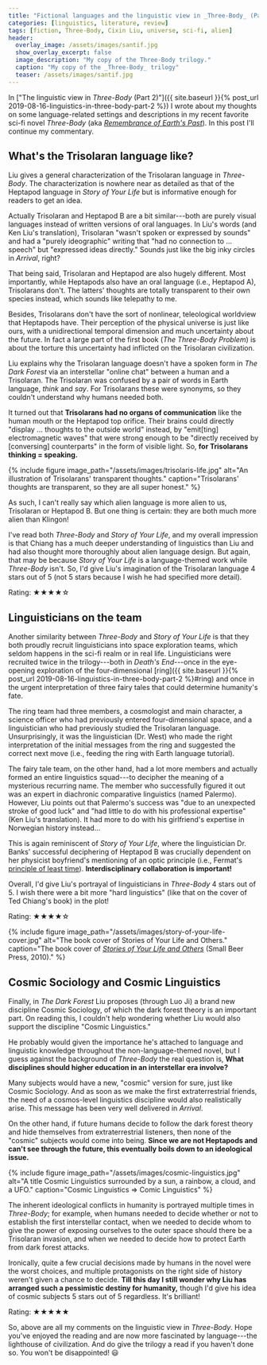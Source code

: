 ```yaml
---
title: "Fictional languages and the linguistic view in _Three-Body_ (Part 3)"
categories: [linguistics, literature, review]
tags: [fiction, Three-Body, Cixin Liu, universe, sci-fi, alien]
header:
  overlay_image: /assets/images/santif.jpg
  show_overlay_excerpt: false
  image_description: "My copy of the Three-Body trilogy."
  caption: "My copy of the _Three-Body_ trilogy"
  teaser: /assets/images/santif.jpg
---
```


In ["The linguistic view in _Three-Body_ (Part 2)"]({{ site.baseurl }}{% post_url 2019-08-16-linguistics-in-three-body-part-2 %}) I  wrote about my thoughts on some language-related settings and descriptions in my recent favorite sci-fi novel _Three-Body_ (aka [_Remembrance of Earth's Past_](https://en.wikipedia.org/wiki/Remembrance_of_Earth%27s_Past)). In this post I'll continue my commentary.

## What's the Trisolaran language like?
Liu gives a general characterization of the Trisolaran language in _Three-Body_.  The characterization is nowhere near as detailed as that of the Heptapod language in _Story of Your Life_ but is informative enough for readers to get an idea.

Actually Trisolaran and Heptapod B are a bit similar---both are purely visual languages instead of written versions of oral languages. In Liu's words (and Ken Liu's translation), Trisolaran "wasn't spoken or expressed by sounds" and had a "purely ideographic" writing that "had no connection to ... speech" but "expressed ideas directly." Sounds just like the big inky circles in _Arrival_, right?

That being said, Trisolaran and Heptapod are also hugely different. Most importantly, while Heptapods also have an oral language (i.e., Heptapod A), Trisolarans don't. The latters' thoughts are totally transparent to their own species instead, which sounds like telepathy to me.

Besides, Trisolarans don't have the sort of nonlinear, teleological worldview that Heptapods have. Their perception of the physical universe is just like ours, with a unidirectional temporal dimension and much uncertainty about the future. In fact a large part of the first book (_The Three-Body Problem_) is about the torture this uncertainty had inflicted on the Trisolaran civilization.

Liu explains why the Trisolaran language doesn't have a spoken form in  _The Dark Forest_ via an interstellar "online chat" between a human and a Trisolaran. The Trisolaran was confused by a pair of words in Earth language, _think_ and _say_. For Trisolarans these were synonyms, so they couldn't understand why humans needed both.

It turned out that **Trisolarans had no organs of communication** like the human mouth or the Heptapod top orifice.  Their brains could directly "display ... thoughts to the outside world" instead, by "emit[ting] electromagnetic waves" that were strong enough to be "directly received by [conversing] counterparts" in the form of visible light. So, **for Trisolarans thinking = speaking.**

{% include figure image_path="/assets/images/trisolaris-life.jpg" alt="An illustration of Trisolarans' transparent thoughts." caption="Trisolarans' thoughts are transparent, so they are all super honest." %}

As such,  I can't really say which alien language is more alien to us, Trisolaran or Heptapod B. But one thing is certain: they are both much more alien than Klingon!

I've read both _Three-Body_ and _Story of Your Life_, and my overall impression is that Chiang has a much deeper understanding of linguistics than Liu and had also thought more thoroughly about alien language design. But again, that may be because  _Story of Your Life_ is a language-themed work while _Three-Body_ isn't. So, I'd give Liu's imagination of the Trisolaran language 4 stars out of 5 (not 5 stars because I wish he had specified more detail).

Rating: &#9733;&#9733;&#9733;&#9733;&#9734;

## Linguisticians on the team
Another similarity between _Three-Body_ and _Story of Your Life_ is that they both proudly recruit linguisticians into space exploration teams, which seldom happens in the sci-fi realm or in real life. Linguisticians were recruited twice in the trilogy---both in _Death's End_---once in the eye-opening exploration of the four-dimensional [ring]({{ site.baseurl }}{% post_url 2019-08-16-linguistics-in-three-body-part-2 %}#ring) and once in the urgent interpretation of three fairy tales that could determine humanity's fate.

The ring team had three members, a cosmologist and main character, a science officer who had previously entered four-dimensional space, and a linguistician who had previously studied the Trisolaran language. Unsurprisingly, it was the linguistician (Dr. West) who made the right interpretation of the initial messages from the ring and suggested the correct next move (i.e., feeding the ring with Earth language tutorial).

The fairy tale team, on the other hand, had a lot more members and actually formed an entire linguistics squad---to decipher the meaning of a mysterious recurring name. The member who successfully figured it out was an expert in diachronic comparative linguistics (named Palermo). However, Liu points out that Palermo's success was "due to an unexpected stroke of good luck" and "had little to do with his professional expertise" (Ken Liu's translation).  It had more to do with his girlfriend's expertise in Norwegian history instead...

This is again reminiscent of _Story of Your Life_, where the linguistician Dr. Banks' successful deciphering of Heptapod B was crucially dependent on her physicist boyfriend's mentioning of an optic principle (i.e., Fermat's [principle of least time](https://en.wikipedia.org/wiki/Fermat%27s_principle)). **Interdisciplinary collaboration is important!**

Overall, I'd give Liu's portrayal of linguisticians in _Three-Body_ 4 stars out of 5. I wish there were a bit more "hard linguistics" (like that on the cover of Ted Chiang's book) in the plot!

Rating: &#9733;&#9733;&#9733;&#9733;&#9734;

{% include figure image_path="/assets/images/story-of-your-life-cover.jpg" alt="The book cover of Stories of Your Life and Others." caption="The book cover of [_Stories of Your Life and Others_](https://www.amazon.co.uk/Stories-Your-Life-Ted-Chiang/dp/1931520720) (Small Beer Press, 2010)." %}

## Cosmic Sociology and Cosmic Linguistics
Finally, in _The Dark Forest_ Liu proposes (through Luo Ji) a brand new discipline Cosmic Sociology, of which the dark forest theory is an important part. On reading this, I couldn't help wondering whether Liu would also support the discipline "Cosmic Linguistics."

He probably would given the importance he's attached to language and linguistic knowledge throughout the non-language-themed novel, but I guess against the background of _Three-Body_ the real question is, **What disciplines should higher education in an interstellar era involve?**

Many subjects would have a new, "cosmic" version for sure, just like Cosmic Sociology. And as soon as we make the first extraterrestrial friends, the need of a cosmos-level linguistics discipline would also realistically arise. This message has been very well delivered in _Arrival_.

On the other hand, if future humans decide to follow the dark forest theory and hide themselves from extraterrestrial listeners, then none of the "cosmic" subjects would come into being. **Since we are not Heptapods and can't see through the future, this eventually boils down to an ideological issue.**

{% include figure image_path="/assets/images/cosmic-linguistics.jpg" alt="A title Cosmic Linguistics surrounded by a sun, a rainbow, a cloud, and a UFO." caption="Cosmic Linguistics => Comic Linguistics" %}

The inherent ideological conflicts in humanity is portrayed multiple times in _Three-Body_; for example, when humans needed to decide whether or not to establish the first interstellar contact, when we needed to decide whom to give the power of exposing ourselves to the outer space should there be a Trisolaran invasion, and when we needed to decide how to protect Earth from dark forest attacks.

Ironically, quite a few crucial decisions made by humans in the novel were the worst choices, and multiple protagonists on the right side of history weren't given a chance to decide. **Till this day I still wonder why Liu has arranged such a pessimistic destiny for humanity,** though I'd give his idea of cosmic subjects 5 stars out of 5 regardless. It's brilliant!

Rating: &#9733;&#9733;&#9733;&#9733;&#9733;

So, above are all my comments on the linguistic view in  _Three-Body_. Hope you've enjoyed the reading and are now more fascinated by language---the lighthouse of civilization. And do give the trilogy a read if you haven't done so. You won't be disappointed! 😃
